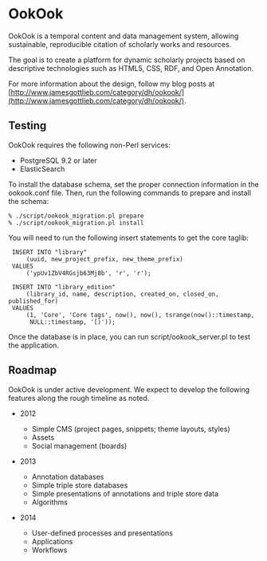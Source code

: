 # OokOok

OokOok is a temporal content and data management system, allowing
sustainable, reproducible citation of scholarly works and resources.

The goal is to create a platform for dynamic scholarly projects based
on descriptive technologies such as HTML5, CSS, RDF, and Open Annotation.

For more information about the design, follow my blog posts at
[http://www.jamesgottlieb.com/category/dh/ookook/](http://www.jamesgottlieb.com/category/dh/ookook/).

## Testing

OokOok requires the following non-Perl services:

* PostgreSQL 9.2 or later
* ElasticSearch

To install the database schema, set the proper connection information in
the ookook.conf file. Then, run the following commands to prepare and install
the schema:

    % ./script/ookook_migration.pl prepare
    % ./script/ookook_migration.pl install

You will need to run the following insert statements to get the core taglib:

     INSERT INTO "library" 
         (uuid, new_project_prefix, new_theme_prefix)
     VALUES 
         ('ypUv1ZbV4RGsjb63Mj8b', 'r', 'r');

     INSERT INTO "library_edition"
         (library_id, name, description, created_on, closed_on, published_for)
     VALUES 
         (1, 'Core', 'Core tags', now(), now(), tsrange(now()::timestamp, 
          NULL::timestamp, '[)'));

Once the database is in place, you can run script/ookook_server.pl 
to test the application.

## Roadmap

OokOok is under active development. We expect to develop the following 
features along the rough timeline as noted.

* 2012
    - Simple CMS (project pages, snippets; theme layouts, styles)
    - Assets
    - Social management (boards)

* 2013
    - Annotation databases
    - Simple triple store databases
    - Simple presentations of annotations and triple store data
    - Algorithms

* 2014
    - User-defined processes and presentations
    - Applications
    - Workflows


